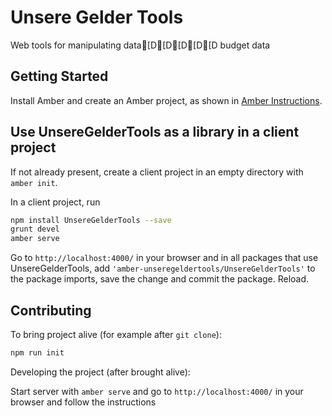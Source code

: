 # Unsere Gelder Tools

Web tools for manipulating data[D[D[D[D[D budget data

## Getting Started

Install Amber and create an Amber project,
as shown in [Amber Instructions](https://lolg.it/amber/amber#prerequisities).

## Use UnsereGelderTools as a library in a client project

If not already present, create a client project
in an empty directory with `amber init`.

In a client project, run

```sh
npm install UnsereGelderTools --save
grunt devel
amber serve
```

Go to `http://localhost:4000/` in your browser and
in all packages that use UnsereGelderTools,
add `'amber-unseregeldertools/UnsereGelderTools'` to the package imports,
save the change and commit the package. Reload.

## Contributing

To bring project alive (for example after `git clone`):

```sh
npm run init
```

Developing the project (after brought alive):
 
Start server with `amber serve` and go to `http://localhost:4000/` in your browser and follow the instructions
